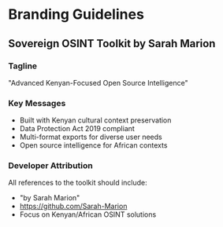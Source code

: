 # Branding Guidelines

## Sovereign OSINT Toolkit by Sarah Marion

### Tagline
"Advanced Kenyan-Focused Open Source Intelligence"

### Key Messages
- Built with Kenyan cultural context preservation
- Data Protection Act 2019 compliant
- Multi-format exports for diverse user needs
- Open source intelligence for African contexts

### Developer Attribution
All references to the toolkit should include:
- "by Sarah Marion" 
- https://github.com/Sarah-Marion
- Focus on Kenyan/African OSINT solutions
